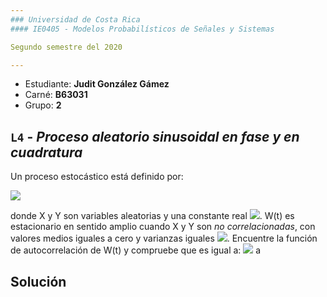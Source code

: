 ```yaml
---
### Universidad de Costa Rica
#### IE0405 - Modelos Probabilísticos de Señales y Sistemas

Segundo semestre del 2020

---
```


* Estudiante: **Judit González Gámez**
* Carné: **B63031**
* Grupo: **2**

## `L4` - *Proceso aleatorio sinusoidal en fase y en cuadratura*

Un proceso estocástico está definido por: 

<img src="https://render.githubusercontent.com/render/math?math=W(t) = X\cos(\omega_{0}t) + Y\sin(\omega_{0}t)">

donde X y Y son variables aleatorias y una constante real <img src="https://render.githubusercontent.com/render/math?math=\omega_{0}">. W(t) es estacionario en sentido amplio cuando X y Y son *no correlacionadas*, con valores medios iguales a cero y varianzas iguales <img src="https://render.githubusercontent.com/render/math?math= \sigma_{X}^2= \sigma_{Y}^2 = \sigma^2">.
Encuentre la función de autocorrelación de W(t) y compruebe que es igual a: 
<img src="https://render.githubusercontent.com/render/math?math= Rww(\tau) = \sigma^2\cos(\omega_{0}\tau)">
a
## Solución 
